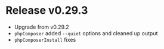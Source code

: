 # Release v0.29.3

- Upgrade from v0.29.2
- `phpComposer` added `--quiet` options and cleaned up output
- `phpComposerInstall` fixes 
